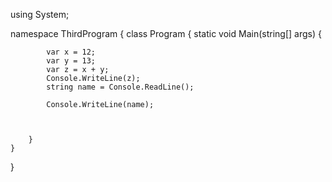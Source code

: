 using System;

namespace ThirdProgram
{
    class Program
    {
        static void Main(string[] args)
        {
           
            var x = 12;
            var y = 13;
            var z = x + y;
            Console.WriteLine(z);
            string name = Console.ReadLine();

            Console.WriteLine(name);



        }
    }
}

